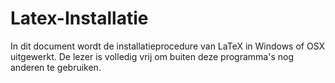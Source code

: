 # Latex-Installatie
In dit document wordt de installatieprocedure van LaTeX in Windows of OSX uitgewerkt. 
De lezer is volledig vrij om buiten deze programma's nog anderen te gebruiken.
